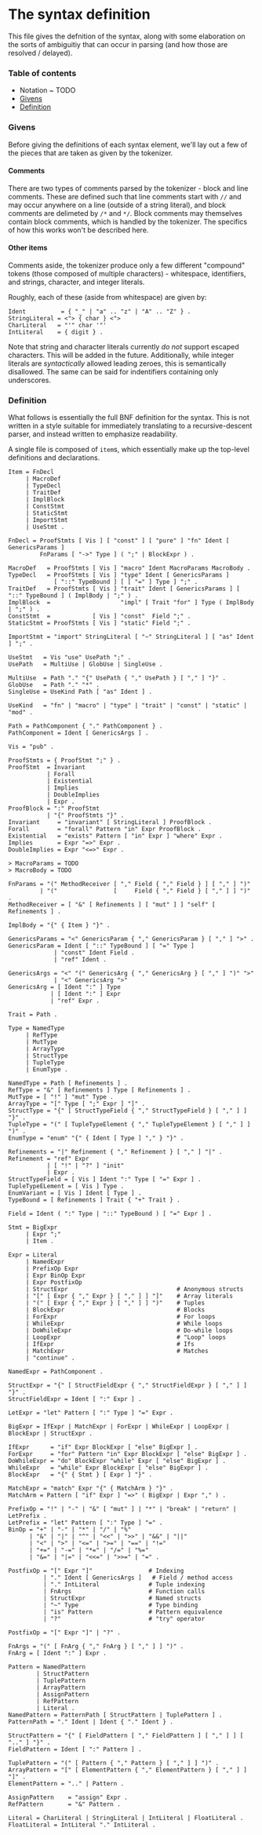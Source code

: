 # The syntax definition

This file gives the defnition of the syntax, along with some elaboration on the sorts of ambiguitiy
that can occur in parsing (and how those are resolved / delayed).

### Table of contents

* Notation ~ TODO
* [Givens](#givens)
* [Definition](#definition)

### Givens

Before giving the definitions of each syntax element, we'll lay out a few of the pieces that are
taken as given by the tokenizer.

#### Comments

There are two types of comments parsed by the tokenizer - block and line comments. These are defined
such that line comments start with `//` and may occur anywhere on a line (outside of a string
literal), and block comments are delimeted by `/*` and `*/`. Block comments may themselves contain
block comments, which is handled by the tokenizer. The specifics of how this works won't be
described here.

#### Other items

Comments aside, the tokenizer produce only a few different "compound" tokens (those composed of
multiple characters) - whitespace, identifiers, and strings, character, and integer literals.

Roughly, each of these (aside from whitespace) are given by:

```
Ident          = { "_" | "a" .. "z" | "A" .. "Z" } .
StringLiteral = <"> { char } <">
CharLiteral   = "'" char '"'
IntLiteral    = { digit } .
```

Note that string and character literals currently *do not* support escaped characters. This will be
added in the future. Additionally, while integer literals are *syntactically* allowed leading
zeroes, this is semantically disallowed. The same can be said for indentifiers containing only
underscores.

### Definition

What follows is essentially the full BNF definition for the syntax. This is not written in a style
suitable for immediately translating to a recursive-descent parser, and instead written to emphasize
readability.

A single file is composed of `item`s, which essentially make up the top-level definitions and
declarations.

```
Item = FnDecl
     | MacroDef
     | TypeDecl
     | TraitDef
     | ImplBlock
     | ConstStmt
     | StaticStmt
     | ImportStmt
     | UseStmt .

FnDecl = ProofStmts [ Vis ] [ "const" ] [ "pure" ] "fn" Ident [ GenericsParams ]
         FnParams [ "->" Type ] ( ";" | BlockExpr ) .

MacroDef   = ProofStmts [ Vis ] "macro" Ident MacroParams MacroBody .
TypeDecl   = ProofStmts [ Vis ] "type" Ident [ GenericsParams ]
             [ "::" TypeBound ] [ [ "=" ] Type ] ";" .
TraitDef   = ProofStmts [ Vis ] "trait" Ident [ GenericsParams ] [ "::" TypeBound ] ( ImplBody | ";" ) .
ImplBlock  =                    "impl" [ Trait "for" ] Type ( ImplBody | ";" ) .
ConstStmt  =            [ Vis ] "const"  Field ";" .
StaticStmt = ProofStmts [ Vis ] "static" Field ";" .

ImportStmt = "import" StringLiteral [ "~" StringLiteral ] [ "as" Ident ] ";" .

UseStmt   = Vis "use" UsePath ";" .
UsePath   = MultiUse | GlobUse | SingleUse .

MultiUse  = Path "." "{" UsePath { "," UsePath } [ "," ] "}" .
GlobUse   = Path "." "*" .
SingleUse = UseKind Path [ "as" Ident ] .

UseKind   = "fn" | "macro" | "type" | "trait" | "const" | "static" | "mod" .

Path = PathComponent { "." PathComponent } .
PathComponent = Ident [ GenericsArgs ] .

Vis = "pub" .

ProofStmts = { ProofStmt ";" } .
ProofStmt  = Invariant
           | Forall
           | Existential
           | Implies
           | DoubleImplies
           | Expr .
ProofBlock = ":" ProofStmt
           | "{" ProofStmts "}" .
Invariant     = "invariant" [ StringLiteral ] ProofBlock .
Forall        = "forall" Pattern "in" Expr ProofBlock .
Existential   = "exists" Pattern [ "in" Expr ] "where" Expr .
Implies       = Expr "=>" Expr .
DoubleImplies = Expr "<=>" Expr .

> MacroParams = TODO
> MacroBody = TODO

FnParams = "(" MethodReceiver [ "," Field { "," Field } ] [ "," ] ")"
         | "("                [     Field { "," Field } [ "," ] ] ")" .
MethodReceiver = [ "&" [ Refinements ] [ "mut" ] ] "self" [ Refinements ] .

ImplBody = "{" { Item } "}" .

GenericsParams = "<" GenericsParam { "," GenericsParam } [ "," ] ">" .
GenericsParam = Ident [ "::" TypeBound ] [ "=" Type ]
             | "const" Ident Field .
             | "ref" Ident .

GenericsArgs = "<" "(" GenericsArg { "," GenericsArg } [ "," ] ")" ">"
             | "<" GenericsArg ">"
GenericsArg = [ Ident ":" ] Type
            | [ Ident ":" ] Expr
            | "ref" Expr .

Trait = Path .

Type = NamedType
     | RefType
     | MutType
     | ArrayType
     | StructType
     | TupleType
     | EnumType .

NamedType = Path [ Refinements ] .
RefType = "&" [ Refinements ] Type [ Refinements ] .
MutType = [ "!" ] "mut" Type .
ArrayType = "[" Type [ ";" Expr ] "]" .
StructType = "{" [ StructTypeField { "," StructTypeField } [ "," ] ] "}" .
TupleType = "(" [ TupleTypeElement { "," TupleTypeElement } [ "," ] ] ")" .
EnumType = "enum" "{" { Ident [ Type ] "," } "}" .

Refinements = "|" Refinement { "," Refinement } [ "," ] "|" .
Refinement = "ref" Expr
           | [ "!" | "?" ] "init"
           | Expr .
StructTypeField = [ Vis ] Ident ":" Type [ "=" Expr ] .
TupleTypeELement = [ Vis ] Type .
EnumVariant = [ Vis ] Ident [ Type ] .
TypeBound = [ Refinements ] Trait { "+" Trait } .

Field = Ident ( ":" Type | "::" TypeBound ) [ "=" Expr ] .

Stmt = BigExpr
     | Expr ";"
     | Item .

Expr = Literal
     | NamedExpr
     | PrefixOp Expr
     | Expr BinOp Expr
     | Expr PostfixOp
     | StructExpr                               # Anonymous structs 
     | "[" [ Expr { "," Expr } [ "," ] ] "]"    # Array literals
     | "(" [ Expr { "," Expr } [ "," ] ] ")"    # Tuples
     | BlockExpr                                # Blocks
     | ForExpr                                  # For loops
     | WhileExpr                                # While loops
     | DoWhileExpr                              # Do-while loops
     | LoopExpr                                 # "Loop" loops
     | IfExpr                                   # Ifs
     | MatchExpr                                # Matches
     | "continue" .

NamedExpr = PathComponent .

StructExpr = "{" [ StructFieldExpr { "," StructFieldExpr } [ "," ] ] "}" .
StructFieldExpr = Ident [ ":" Expr ] .

LetExpr = "let" Pattern [ ":" Type ] "=" Expr .

BigExpr = IfExpr | MatchExpr | ForExpr | WhileExpr | LoopExpr | BlockExpr | StructExpr .

IfExpr      = "if" Expr BlockExpr [ "else" BigExpr ] .
ForExpr     = "for" Pattern "in" Expr BlockExpr [ "else" BigExpr ] .
DoWhileExpr = "do" BlockExpr "while" Expr [ "else" BigExpr ] .
WhileExpr   = "while" Expr BlockExpr [ "else" BigExpr ] .
BlockExpr   = "{" { Stmt } [ Expr ] "}" .

MatchExpr = "match" Expr "{" { MatchArm } "}" .
MatchArm = Pattern [ "if" Expr ] "=>" ( BigExpr | Expr "," ) .

PrefixOp = "!" | "-" | "&" [ "mut" ] | "*" | "break" | "return" | LetPrefix .
LetPrefix = "let" Pattern [ ":" Type ] "=" .
BinOp = "+" | "-" | "*" | "/" | "%"
      | "&" | "|" | "^" | "<<" | ">>" | "&&" | "||"
      | "<" | ">" | "<=" | ">=" | "==" | "!="
      | "+=" | "-=" | "*=" | "/=" | "%="
      | "&=" | "|=" | "<<=" | ">>=" | "=" .

PostfixOp = "[" Expr "]"                # Indexing
          | "." Ident [ GenericsArgs ]   # Field / method access
          | "." IntLiteral              # Tuple indexing
          | FnArgs                      # Function calls
          | StructExpr                  # Named structs
          | "~" Type                    # Type binding
          | "is" Pattern                # Pattern equivalence
          | "?"                         # "try" operator

PostfixOp = "[" Expr "]" | "?" .

FnArgs = "(" [ FnArg { "," FnArg } [ "," ] ] ")" .
FnArg = [ Ident ":" ] Expr .

Pattern = NamedPattern
        | StructPattern
        | TuplePattern
        | ArrayPattern
        | AssignPattern
        | RefPattern
        | Literal .
NamedPattern = PatternPath [ StructPattern | TuplePattern ] .
PatternPath = "." Ident | Ident { "." Ident } .

StructPattern = "{" [ FieldPattern [ "," FieldPattern ] [ "," ] ] [ ".." ] "}" .
FieldPattern = Ident [ ":" Pattern ] .

TuplePattern = "(" [ Pattern { "," Pattern } [ "," ] ] ")" .
ArrayPattern = "[" [ ElementPattern { "," ElementPattern } [ "," ] ]  "]" .
ElementPattern = ".." | Pattern .

AssignPattern    = "assign" Expr .
RefPattern       = "&" Pattern .

Literal = CharLiteral | StringLiteral | IntLiteral | FloatLiteral .
FloatLiteral = IntLiteral "." IntLiteral .
```
